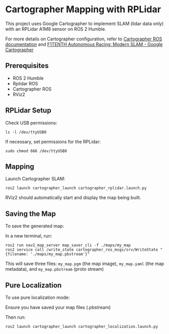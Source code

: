 # Cartographer Mapping with RPLidar

This project uses Google Cartographer to implement SLAM (lidar data only) with an RPLidar A1M8 sensor on ROS 2 Humble.

For more details on Cartographer configuration, refer to [Cartographer ROS documentation](https://google-cartographer-ros.readthedocs.io/) and [F1TENTH Autonomous Racing: Modern SLAM - Google Cartographer](https://www.youtube.com/watch?v=L51S2RVu-zc)

## Prerequisites

- ROS 2 Humble
- Rplidar ROS
- Cartographer ROS
- RViz2


## RPLidar Setup

Check USB permissions:
```
ls -l /dev/ttyUSB0
```

If necessary, set permissions for the RPLidar:
```
sudo chmod 666 /dev/ttyUSB0
```


## Mapping

Launch Cartographer SLAM:
```
ros2 launch cartographer_launch cartographer_rplidar.launch.py
```

RViz2 should automatically start and display the map being built.


## Saving the Map

To save the generated map:

In a new terminal, run:
```
ros2 run nav2_map_server map_saver_cli -f ./maps/my_map
ros2 service call /write_state cartographer_ros_msgs/srv/WriteState "{filename: './maps/my_map.pbstream'}"
```

This will save three files: `my_map.pgm` (the map image), `my_map.yaml` (the map metadata), and `my_map.pbstream` (proto stream)

## Pure Localization

To use pure localization mode:

Ensure you have saved your map files (.pbstream)

Then run:
```
ros2 launch cartographer_launch cartographer_localization.launch.py
```
